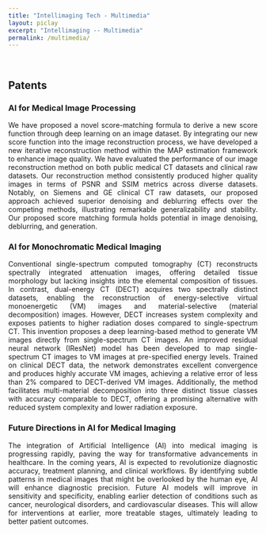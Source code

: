 ```yaml
---
title: "Intellimaging Tech - Multimedia"
layout: piclay
excerpt: "Intellimaging -- Multimedia"
permalink: /multimedia/
---
```


<br/>

<!--# Pictures-->

## Patents

<h3>AI for Medical Image Processing</h3>
<p style="text-align: justify;">We have proposed a novel score-matching formula to derive a new score function through deep learning on an image dataset. By integrating our new score function into the image reconstruction process, we have developed a new iterative reconstruction method within the MAP estimation framework to enhance image quality. We have evaluated the performance of our image reconstruction method on both public medical CT datasets and clinical raw datasets. Our reconstruction method consistently produced higher quality images in terms of PSNR and SSIM metrics across diverse datasets. Notably, on Siemens and GE clinical CT raw datasets, our proposed approach achieved superior denoising and deblurring effects over the competing methods, illustrating remarkable generalizability and stability. Our proposed score matching formula holds potential in image denoising, deblurring, and generation.</p>

<h3>AI for Monochromatic Medical Imaging</h3>
<p style="text-align: justify;">Conventional single-spectrum computed tomography (CT) reconstructs spectrally integrated attenuation images, offering detailed tissue morphology but lacking insights into the elemental composition of tissues. In contrast, dual-energy CT (DECT) acquires two spectrally distinct datasets, enabling the reconstruction of energy-selective virtual monoenergetic (VM) images and material-selective (material decomposition) images. However, DECT increases system complexity and exposes patients to higher radiation doses compared to single-spectrum CT. This invention proposes a deep learning-based method to generate VM images directly from single-spectrum CT images. An improved residual neural network (IResNet) model has been developed to map single-spectrum CT images to VM images at pre-specified energy levels. Trained on clinical DECT data, the network demonstrates excellent convergence and produces highly accurate VM images, achieving a relative error of less than 2% compared to DECT-derived VM images. Additionally, the method facilitates multi-material decomposition into three distinct tissue classes with accuracy comparable to DECT, offering a promising alternative with reduced system complexity and lower radiation exposure.</p>

<h3>Future Directions in AI for Medical Imaging</h3>
<p style="text-align: justify;">The integration of Artificial Intelligence (AI) into medical imaging is progressing rapidly, paving the way for transformative advancements in healthcare. In the coming years, AI is expected to revolutionize diagnostic accuracy, treatment planning, and clinical workflows. By identifying subtle patterns in medical images that might be overlooked by the human eye, AI will enhance diagnostic precision. Future AI models will improve in sensitivity and specificity, enabling earlier detection of conditions such as cancer, neurological disorders, and cardiovascular diseases. This will allow for interventions at earlier, more treatable stages, ultimately leading to better patient outcomes.</p>

<!-- 
<iframe width="640" height="360" src="https://www.tube.com/embed/iaP5uIBYmGE?si=8EGqudj9qd_orU9v" title="YouTube video player" frameborder="0" allow="accelerometer; autoplay; clipboard-write; encrypted-media; gyroscope; picture-in-picture; web-share" referrerpolicy="strict-origin-when-cross-origin" allowfullscreen></iframe>

<iframe width="640" height="360" src="https://www.tube.com/embed/qgSVcsaJqKk?si=pQ9f_6ADemTqi-6H" title="YouTube video player" frameborder="0" allow="accelerometer; autoplay; clipboard-write; encrypted-media; gyroscope; picture-in-picture; web-share" referrerpolicy="strict-origin-when-cross-origin" allowfullscreen></iframe> 
-->

